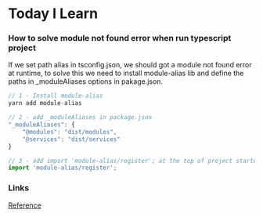 # Today I Learn

### How to solve module not found error when run typescript project

If we set path alias in tsconfig.json, we should got a module not found error at runtime, to solve this we need to install module-alias lib and define the paths in \_moduleAliases options in pakage.json.

```javascript
// 1 - Install module-alias
yarn add module-alias

// 2 - add _moduleAliases in package.json
"_moduleAliases": {
    "@modules": "dist/modules",
    "@services": "dist/services"
}

// 3 - add import 'module-alias/register'; at the top of project startup file
import 'module-alias/register';

```

### Links

[Reference](https://dev.to/larswaechter/path-aliases-with-typescript-in-nodejs-4353)
